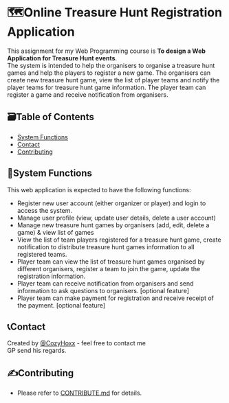 # :world_map:Online Treasure Hunt Registration Application
This assignment for my Web Programming course is **To design a Web Application for Treasure Hunt events**.  
The system is intended to help the organisers to organise a treasure hunt games and help the players to register a new game. The organisers can create new treasure hunt game, view the list of player teams and notify the player teams for treasure hunt game information. The player team can register a game and receive notification from organisers.

## :card_file_box:Table of Contents
* [System Functions](#pushpinsystem-functions)
* [Contact](#telephone_receivercontact)
* [Contributing](#writing_handContributing)


## :pushpin:System Functions
This web application is expected to have the following functions:
* Register new user account (either organizer or player) and login to access the system.
* Manage user profile (view, update user details, delete a user account)
* Manage new treasure hunt games by organisers (add, edit, delete a game) & view list of games
* View the list of team players registered for a treasure hunt game, create notification to distribute treasure hunt games information to all registered teams.
* Player team can view the list of treasure hunt games organised by different organisers, register a team to join the game, update the registration information.
* Player team can receive notification from organisers and send information to ask questions to organisers. [optional feature]
* Player team can make payment for registration and receive receipt of the payment. [optional feature]

## :telephone_receiver:Contact
Created by [@CozyHoxx](https://github.com/CozyHoxx) - feel free to contact me     
GP send his regards.

## :writing_hand:Contributing
* Please refer to [CONTRIBUTE.md](./CONTRIBUTE.md) for details.

